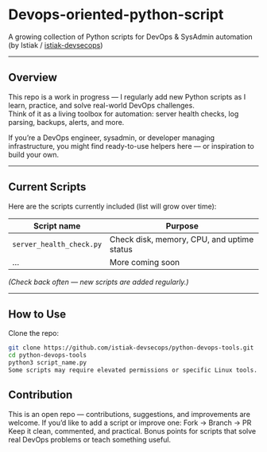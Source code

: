 # Devops-oriented-python-script  
A growing collection of Python scripts for DevOps & SysAdmin automation  
(by Istiak / [istiak-devsecops](https://github.com/istiak-devsecops))

---

## Overview  
This repo is a work in progress — I regularly add new Python scripts as I learn, practice, and solve real-world DevOps challenges.  
Think of it as a living toolbox for automation: server health checks, log parsing, backups, alerts, and more.

If you’re a DevOps engineer, sysadmin, or developer managing infrastructure, you might find ready-to-use helpers here — or inspiration to build your own.

---

## Current Scripts  
Here are the scripts currently included (list will grow over time):

| Script name             | Purpose                                                                 |
|-------------------------|-------------------------------------------------------------------------|
| `server_health_check.py`| Check disk, memory, CPU, and uptime status                             |                      |
| …                       | More coming soon                                                        |

_(Check back often — new scripts are added regularly.)_

---

## How to Use  
Clone the repo:

```bash
git clone https://github.com/istiak-devsecops/python-devops-tools.git
cd python-devops-tools
python3 script_name.py
Some scripts may require elevated permissions or specific Linux tools. Check comments in each file for usage notes.
```
## Contribution
This is an open repo — contributions, suggestions, and improvements are welcome. If you’d like to add a script or improve one:
Fork → Branch → PR
Keep it clean, commented, and practical. Bonus points for scripts that solve real DevOps problems or teach something useful.
